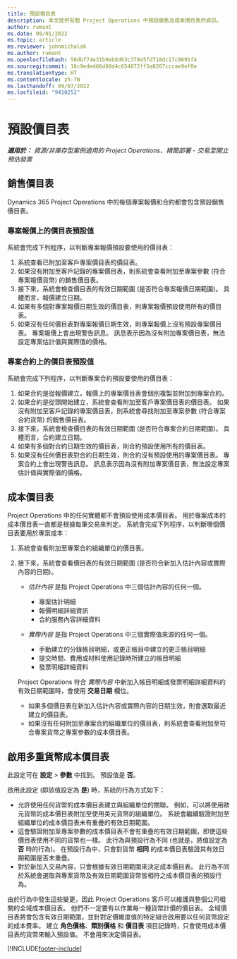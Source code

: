 ```yaml
---
title: 預設價目表
description: 本文提供有關 Project Operations 中預設銷售及成本價目表的資訊。
author: rumant
ms.date: 09/01/2022
ms.topic: article
ms.reviewer: johnmichalak
ms.author: rumant
ms.openlocfilehash: 50dbf74e31b9eb8d63c378e5fd718dc17c9691f4
ms.sourcegitcommit: 16c9eded66d60d4c654872ff5a0267cccae9ef0e
ms.translationtype: HT
ms.contentlocale: zh-TW
ms.lasthandoff: 09/07/2022
ms.locfileid: "9410252"
---
```

# <a name="default-price-lists"></a>預設價目表

_**適用於：** 資源/非庫存型案例適用的 Project Operations、精簡部署 - 交易至開立預估發票_

## <a name="sales-price-lists"></a>銷售價目表

Dynamics 365 Project Operations 中的每個專案報價和合約都會包含預設銷售價目表。 

### <a name="price-list-default-on-project-quotes"></a>專案報價上的價目表預設值
系統會完成下列程序，以判斷專案報價預設要使用的價目表：

1. 系統查看已附加至客戶專案價目表的價目表。 
1. 如果沒有附加至客戶記錄的專案價目表，則系統會查看附加至專案參數 (符合專案報價貨幣) 的銷售價目表。
1. 接下來，系統會檢查價目表的有效日期範圍 (是否符合專案報價日期範圍)。 具體而言，報價建立日期。
1. 如果有多個對專案報價日期生效的價目表，則專案報價預設使用所有的價目表。
1. 如果沒有任何價目表對專案報價日期生效，則專案報價上沒有預設專案價目表。 專案報價上會出現警告訊息。 訊息表示因為沒有附加專案價目表，無法設定專案估計值與實際值的價格。

### <a name="price-list-default-on-project-contracts"></a>專案合約上的價目表預設值 
系統會完成下列程序，以判斷專案合約預設要使用的價目表：

1. 如果合約是從報價建立，報價上的專案價目表會個別複製並附加到專案合約。
1. 如果合約是從頭開始建立，系統會查看附加至客戶專案價目表的價目表。 如果沒有附加至客戶記錄的專案價目表，則系統會尋找附加至專案參數 (符合專案合約貨幣) 的銷售價目表。
1. 接下來，系統會檢查價目表的有效日期範圍 (是否符合專案合約日期範圍)。 具體而言，合約建立日期。
1. 如果有多個對合約日期生效的價目表，則合約預設使用所有的價目表。
1. 如果沒有任何價目表對合約日期生效，則合約沒有預設使用的專案價目表。 專案合約上會出現警告訊息。 訊息表示因為沒有附加專案價目表，無法設定專案估計值與實際值的價格。

## <a name="cost-price-lists"></a>成本價目表

Project Operations 中的任何實體都不會預設使用成本價目表。 用於專案成本的成本價目表一直都是根據每筆交易來判定。 系統會完成下列程序，以判斷哪個價目表要用於專案成本：

1. 系統會查看附加至專案合約組織單位的價目表。
1. 接下來，系統會查看價目表的有效日期範圍 (是否符合新加入估計內容或實際內容的日期)。

    - *估計內容* 是指 Project Operations 中三個估計內容的任何一個。

        - 專案估計明細
        - 報價明細詳細資訊
        - 合約服務內容詳細資料

    - *實際內容* 是指 Project Operations 中三個實際值來源的任何一個。

       - 手動建立的分錄帳目明細，或更正帳目中建立的更正帳目明細
       - 提交時間、費用或材料使用記錄時所建立的帳目明細
       - 發票明細詳細資料

    Project Operations 符合 *實際內容* 中新加入帳目明細或發票明細詳細資料的有效日期範圍時，會使用 **交易日期** 欄位。

    - 如果多個價目表在新加入估計內容或實際內容的日期生效，則會選取最近建立的價目表。
    - 如果沒有任何附加至專案合約組織單位的價目表，則系統會查看附加至符合專案貨幣之專案參數的成本價目表。

## <a name="enable-multi-currency-cost-price-list"></a>啟用多重貨幣成本價目表

此設定可在 **設定** \> **參數** 中找到。 預設值是 **否**。

啟用此設定 (即該值設定為 **是**) 時，系統的行為方式如下：

- 允許使用任何貨幣的成本價目表建立與組織單位的關聯。 例如，可以將使用歐元貨幣的成本價目表附加至使用美元貨幣的組織單位。 系統會繼續驗證附加至組織單位的成本價目表未有重疊的有效日期範圍。
- 這會驗證附加至專案參數的成本價目表不會有重疊的有效日期範圍，即使這些價目表使用不同的貨幣也一樣。 此行為與預設行為不同 (也就是，將值設定為 **否** 時的行為)。 在預設行為中，只會對貨幣 **相同** 的成本價目表驗證其有效日期範圍是否未重疊。
- 對於新加入交易內容，只會根據有效日期範圍來決定成本價目表。 此行為不同於系統會選取與專案貨幣及有效日期範圍貨幣皆相符之成本價目表的預設行為。

由於行為中發生這些變更，因此 Project Operations 客戶可以維護與整個公司相關的全域成本價目表。 他們不一定要有以作業每一種貨幣計價的價目表。 全域價目表將會包含有效日期範圍，並針對定價維度值的特定組合啟用要以任何貨幣設定的成本費率。 建立 **角色價格**、**類別價格** 和 **價目表** 項目記錄時，只會使用成本價目表的貨幣來輸入預設值。 不會用來決定價目表。

[!INCLUDE[footer-include](../includes/footer-banner.md)]
